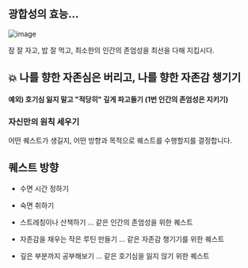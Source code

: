 ## 광합성의 효능...

![image](https://github.com/user-attachments/assets/0d06ae23-facf-444c-a5bf-61bf3b94a6a0)

잠 잘 자고, 밥 잘 먹고, 최소한의 인간의 존엄성을 최선을 다해 지킵시다.








## 💥 나를 향한 자존심은 버리고, 나를 향한 자존감 챙기기


#### 예외) 호기심 잃지 말고 "적당히" 깊게 파고들기 (1번 인간의 존엄성은 지키기)

### 자신만의 원칙 세우기

 어떤 퀘스트가 생길지, 어떤 방향과 목적으로 퀘스트를 수행할지를 결정합니다.



##  퀘스트 방향

- 수면 시간 정하기
- 숙면 취하기
- 스트레칭이나 산책하기
  ... 같은 인간의 존엄성을 위한 퀘스트

- 자존감을 채우는 작은 루틴 만들기
  ... 같은 자존감 챙기기를 위한 퀘스트

- 깊은 부분까지 공부해보기
  ... 같은 호기심을 잃지 않기 위한 퀘스트
